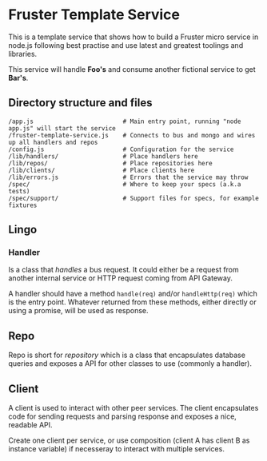 # Fruster Template Service

This is a template service that shows how to build a Fruster micro service in node.js 
following best practise and use latest and greatest toolings and libraries.

This service will handle **Foo's** and consume another fictional service to get **Bar's**.

## Directory structure and files

```
/app.js                         # Main entry point, running "node app.js" will start the service
/fruster-template-service.js    # Connects to bus and mongo and wires up all handlers and repos
/config.js                      # Configuration for the service
/lib/handlers/                  # Place handlers here
/lib/repos/                  	# Place repositories here
/lib/clients/                  	# Place clients here
/lib/errors.js                  # Errors that the service may throw
/spec/                          # Where to keep your specs (a.k.a tests)
/spec/support/                  # Support files for specs, for example fixtures
```

## Lingo

### Handler

Is a class that _handles_ a bus request. It could either be a request from another internal service or HTTP request
coming from API Gateway.

A handler should have a method `handle(req)` and/or `handleHttp(req)` which is the entry point.
Whatever returned from these methods, either directly or using a promise, will be used as response.

## Repo 

Repo is short for _repository_ which is a class that encapsulates database queries and exposes a API for other
classes to use (commonly a handler).

## Client

A client is used to interact with other peer services. The client encapsulates code for sending
requests and parsing response and exposes a nice, readable API.

Create one client per service, or use composition (client A has client B as instance variable) if necesseray to 
interact with multiple services.



